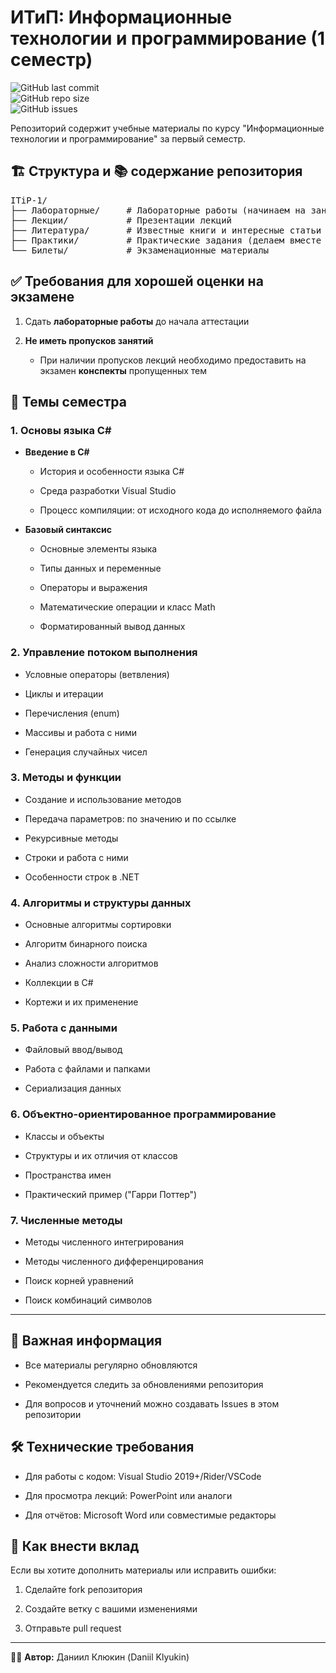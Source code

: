 <h1>ИТиП: Информационные технологии и программирование (1 семестр)</h1>
<p>
 <img src="https://img.shields.io/github/last-commit/DaniilKlyukin/ITiP-1" alt="GitHub last commit"><br>
 <img src="https://img.shields.io/github/repo-size/DaniilKlyukin/ITiP-1" alt="GitHub repo size"><br>
 <img src="https://img.shields.io/github/issues/DaniilKlyukin/ITiP-1" alt="GitHub issues">
</p>
 
<p>Репозиторий содержит учебные материалы по курсу "Информационные технологии и программирование" за первый семестр.</p>

<h2>🏗️ Структура и 📚 содержание репозитория</h2>
<div class="md-code-block md-code-block-dark">
<pre>ITiP-1/
├── Лабораторные/     # Лабораторные работы (начинаем на занятии и доделываем дома)
├── Лекции/           # Презентации лекций
├── Литература/       # Известные книги и интересные статьи
├── Практики/         # Практические задания (делаем вместе на занятии, если пропустили - делаем дома)
└── Билеты/           # Экзаменационные материалы</pre>
</div>

<h2>✅ Требования для хорошей оценки на экзамене</h2>
<ol start="1">
 <li><p>Сдать <strong>лабораторные работы</strong> до начала аттестации</p></li>
 <li><p><strong>Не иметь пропусков занятий</strong></p>
  <ul>
   <li><p>При наличии пропусков лекций необходимо предоставить на экзамен <strong>конспекты</strong> пропущенных тем</p></li>
  </ul>
 </li>
</ol>

<h2>📌 Темы семестра</h2>
<h3>1. Основы языка C#</h3>
<ul>
	<li>
		<p>
			<strong>Введение в C#</strong>
		</p>
		<ul>
			<li>
				<p>История и особенности языка C#</p>
			</li>
			<li>
				<p>Среда разработки Visual Studio</p>
			</li>
			<li>
				<p>Процесс компиляции: от исходного кода до исполняемого файла</p>
			</li>
		</ul>
	</li>
	<li>
		<p>
			<strong>Базовый синтаксис</strong>
		</p>
		<ul>
			<li>
				<p>Основные элементы языка</p>
			</li>
			<li>
				<p>Типы данных и переменные</p>
			</li>
			<li>
				<p>Операторы и выражения</p>
			</li>
			<li>
				<p>Математические операции и класс Math</p>
			</li>
			<li>
				<p>Форматированный вывод данных</p>
			</li>
		</ul>
	</li>
</ul>
<h3>2. Управление потоком выполнения</h3>
<ul>
	<li>
		<p>Условные операторы (ветвления)</p>
	</li>
	<li>
		<p>Циклы и итерации</p>
	</li>
	<li>
		<p>Перечисления (enum)</p>
	</li>
	<li>
		<p>Массивы и работа с ними</p>
	</li>
	<li>
		<p>Генерация случайных чисел</p>
	</li>
</ul>
<h3>3. Методы и функции</h3>
<ul>
	<li>
		<p>Создание и использование методов</p>
	</li>
	<li>
		<p>Передача параметров: по значению и по ссылке</p>
	</li>
	<li>
		<p>Рекурсивные методы</p>
	</li>
	<li>
		<p>Строки и работа с ними</p>
	</li>
	<li>
		<p>Особенности строк в .NET</p>
	</li>
</ul>
<h3>4. Алгоритмы и структуры данных</h3>
<ul>
	<li>
		<p>Основные алгоритмы сортировки</p>
	</li>
	<li>
		<p>Алгоритм бинарного поиска</p>
	</li>
	<li>
		<p>Анализ сложности алгоритмов</p>
	</li>
	<li>
		<p>Коллекции в C#</p>
	</li>
	<li>
		<p>Кортежи и их применение</p>
	</li>
</ul>
<h3>5. Работа с данными</h3>
<ul>
	<li>
		<p>Файловый ввод/вывод</p>
	</li>
	<li>
		<p>Работа с файлами и папками</p>
	</li>
	<li>
		<p>Сериализация данных</p>
	</li>
</ul>
<h3>6. Объектно-ориентированное программирование</h3>
<ul>
	<li>
		<p>Классы и объекты</p>
	</li>
	<li>
		<p>Структуры и их отличия от классов</p>
	</li>
	<li>
		<p>Пространства имен</p>
	</li>
	<li>
		<p>Практический пример ("Гарри Поттер")</p>
	</li>
</ul>
<h3>7. Численные методы</h3>
<ul>
	<li>
		<p>Методы численного интегрирования</p>
	</li>
	<li>
		<p>Методы численного дифференцирования</p>
	</li>
	<li>
		<p>Поиск корней уравнений</p>
	</li>
	<li>
		<p>Поиск комбинаций символов</p>
	</li>
</ul><hr>

<h2>📌 Важная информация</h2>
<ul>
 <li><p>Все материалы регулярно обновляются</p></li>
 <li><p>Рекомендуется следить за обновлениями репозитория</p></li>
 <li><p>Для вопросов и уточнений можно создавать Issues в этом репозитории</p></li>
</ul>

<h2>🛠 Технические требования</h2>
 <ul>
  <li><p>Для работы с кодом: Visual Studio 2019+/Rider/VSCode</p></li>
  <li><p>Для просмотра лекций: PowerPoint или аналоги</p></li>
  <li><p>Для отчётов: Microsoft Word или совместимые редакторы</p></li>
 </ul>
 
<h2>🤝 Как внести вклад</h2>
<p>Если вы хотите дополнить материалы или исправить ошибки:</p>
<ol start="1"><li><p>Сделайте fork репозитория</p></li>
 <li><p>Создайте ветку с вашими изменениями</p></li>
 <li><p>Отправьте pull request</p></li>
</ol>
<hr>
<p>👨‍💻 <strong>Автор:</strong> Даниил Клюкин (Daniil Klyukin)</p>
